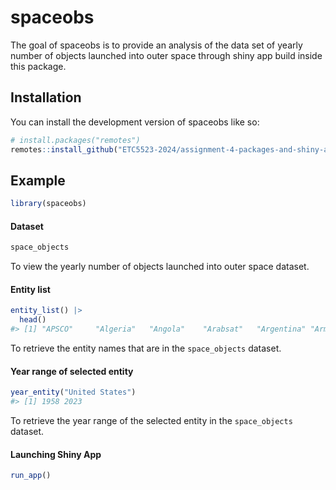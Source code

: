 
<!-- README.md is generated from README.Rmd. Please edit that file -->

# spaceobs

<!-- badges: start -->
<!-- badges: end -->

The goal of spaceobs is to provide an analysis of the data set of yearly
number of objects launched into outer space through shiny app build
inside this package.

## Installation

You can install the development version of spaceobs like so:

``` r
# install.packages("remotes")
remotes::install_github("ETC5523-2024/assignment-4-packages-and-shiny-apps-suppawish11")
```

## Example

``` r
library(spaceobs)
```

#### Dataset

``` r
space_objects
```

To view the yearly number of objects launched into outer space dataset.

#### Entity list

``` r
entity_list() |> 
  head()
#> [1] "APSCO"     "Algeria"   "Angola"    "Arabsat"   "Argentina" "Armenia"
```

To retrieve the entity names that are in the `space_objects` dataset.

#### Year range of selected entity

``` r
year_entity("United States")
#> [1] 1958 2023
```

To retrieve the year range of the selected entity in the `space_objects`
dataset.

#### Launching Shiny App

``` r
run_app()
```
